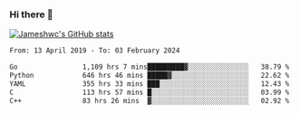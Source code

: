 ### Hi there 👋

[![Jameshwc's GitHub stats](https://github-readme-stats.vercel.app/api?username=jameshwc)](https://github.com/anuraghazra/github-readme-stats)

<!--START_SECTION:waka-->

```txt
From: 13 April 2019 - To: 03 February 2024

Go                1,109 hrs 7 mins█████████▓░░░░░░░░░░░░░░░   38.79 %
Python            646 hrs 46 mins █████▓░░░░░░░░░░░░░░░░░░░   22.62 %
YAML              355 hrs 33 mins ███░░░░░░░░░░░░░░░░░░░░░░   12.43 %
C                 113 hrs 57 mins █░░░░░░░░░░░░░░░░░░░░░░░░   03.99 %
C++               83 hrs 26 mins  ▓░░░░░░░░░░░░░░░░░░░░░░░░   02.92 %
```

<!--END_SECTION:waka-->